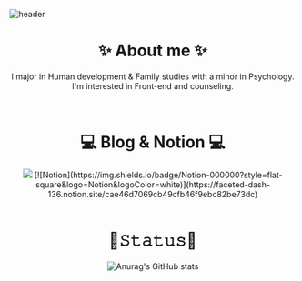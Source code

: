 ![header](https://capsule-render.vercel.app/api?type=waving&color=auto&height=150&section=header&text=&fontSize=90)

<div align="center">

<h1>✨ About me ✨</h1> 
  
<!-- ![Likelion](http://is.am/5yga) <img src="https://img.shields.io/badge/-K--Shield.Jr-blue"> <img src="https://img.shields.io/badge/-AISEC-lightgrey"> -->
I major in Human development & Family studies with a minor in Psychology.
<br>
I'm interested in Front-end and counseling.

<br>
<h1>💻 Blog & Notion 💻</h1>
<a href="https://velog.io/@hamham"><img src="https://img.shields.io/badge/velog-1DBF73?style=flat-square&logo=Vimeo&logoColor=white"/></a> [![Notion](https://img.shields.io/badge/Notion-000000?style=flat-square&logo=Notion&logoColor=white)](https://faceted-dash-136.notion.site/cae46d7069cb49cfb46f9ebc82be73dc)

<br>

<br>
<h1>📌𝚂𝚝𝚊𝚝𝚞𝚜📌</h1>

![Anurag's GitHub stats](https://github-readme-stats.vercel.app/api?username=biyamn&show_icons=true&theme=buefy)
